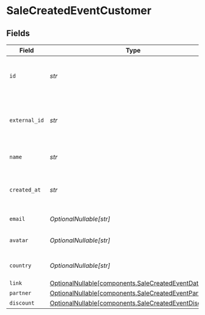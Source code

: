 # SaleCreatedEventCustomer


## Fields

| Field                                                                                                        | Type                                                                                                         | Required                                                                                                     | Description                                                                                                  |
| ------------------------------------------------------------------------------------------------------------ | ------------------------------------------------------------------------------------------------------------ | ------------------------------------------------------------------------------------------------------------ | ------------------------------------------------------------------------------------------------------------ |
| `id`                                                                                                         | *str*                                                                                                        | :heavy_check_mark:                                                                                           | The unique identifier of the customer in Dub.                                                                |
| `external_id`                                                                                                | *str*                                                                                                        | :heavy_check_mark:                                                                                           | Unique identifier for the customer in the client's app.                                                      |
| `name`                                                                                                       | *str*                                                                                                        | :heavy_check_mark:                                                                                           | Name of the customer.                                                                                        |
| `created_at`                                                                                                 | *str*                                                                                                        | :heavy_check_mark:                                                                                           | The date the customer was created.                                                                           |
| `email`                                                                                                      | *OptionalNullable[str]*                                                                                      | :heavy_minus_sign:                                                                                           | Email of the customer.                                                                                       |
| `avatar`                                                                                                     | *OptionalNullable[str]*                                                                                      | :heavy_minus_sign:                                                                                           | Avatar URL of the customer.                                                                                  |
| `country`                                                                                                    | *OptionalNullable[str]*                                                                                      | :heavy_minus_sign:                                                                                           | Country of the customer.                                                                                     |
| `link`                                                                                                       | [OptionalNullable[components.SaleCreatedEventDataLink]](../../models/components/salecreatedeventdatalink.md) | :heavy_minus_sign:                                                                                           | N/A                                                                                                          |
| `partner`                                                                                                    | [OptionalNullable[components.SaleCreatedEventPartner]](../../models/components/salecreatedeventpartner.md)   | :heavy_minus_sign:                                                                                           | N/A                                                                                                          |
| `discount`                                                                                                   | [OptionalNullable[components.SaleCreatedEventDiscount]](../../models/components/salecreatedeventdiscount.md) | :heavy_minus_sign:                                                                                           | N/A                                                                                                          |